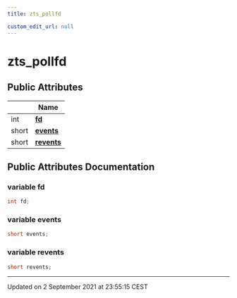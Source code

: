 ```yaml
---
title: zts_pollfd

custom_edit_url: null
---
```


# zts_pollfd



## Public Attributes

|                | Name           |
| -------------- | -------------- |
| int | **[fd](/autogen/libzt/classes/structzts__pollfd.md#variable-fd)**  |
| short | **[events](/autogen/libzt/classes/structzts__pollfd.md#variable-events)**  |
| short | **[revents](/autogen/libzt/classes/structzts__pollfd.md#variable-revents)**  |

## Public Attributes Documentation

### variable fd

```cpp
int fd;
```


### variable events

```cpp
short events;
```


### variable revents

```cpp
short revents;
```


-------------------------------

Updated on  2 September 2021 at 23:55:15 CEST